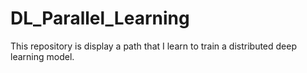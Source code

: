 # DL_Parallel_Learning
This repository is display a path that I learn to train a distributed deep learning model. 
